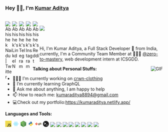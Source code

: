### Hey 👋🏽, I'm [Kumar Aditya](https://kumaraditya.netlify.app/) 

<br/>
<a href="https://twitter.com/Import_honesty">
  <img align="left" alt="Abhishek Naidu | Twitter" width="22px" src="https://www.vectorlogo.zone/logos/twitter/twitter-official.svg" />
</a>
<a href="https://www.linkedin.com/in/kumar-aditya-77a2b4194/">
  <img align="left" alt="Abhishek's LinkdeIN" width="22px" src="https://www.vectorlogo.zone/logos/linkedin/linkedin-icon.svg" />
</a>
<a href="https://t.me/nnhhiilliisstt">
  <img align="left" alt="Abhishek's Telegram" width="22px" src="https://www.vectorlogo.zone/logos/telegram/telegram-icon.svg" />
</a>
<a href="https://www.instagram.com/">
  <img align="left" alt="Abhishek's Instagram" width="22px" src="https://www.vectorlogo.zone/logos/instagram/instagram-icon.svg" />
</a>
<a href="https://www.reddit.com/user/nniihhiilliisstt">
  <img align="left" alt="Abhishek's Reddit" width="22px" src="https://www.vectorlogo.zone/logos/reddit/reddit-tile.svg" />
</a>


![](https://visitor-badge.glitch.me/badge?page_id=nnhhiilliisstt.nnhhiilliisstt)

<br />

Hi, I'm Kumar Aditya, a Full Stack Developer 🚀 from India, currently, I'm a Community Team Member at  🙍🏽‍♂️ [@zero-to-mastery](https://github.com/zero-to-mastery), web development intern at ICSGDD.


  <img align="right" alt="GIF" src="https://media.giphy.com/media/836HiJc7pgzy8iNXCn/giphy.gif" />
  
**Talking about Personal Stuffs:**

- 👨🏽‍💻 I’m currently working on [crwn-clothing](https://github.com/nnhhiilliisstt/crwn-clothing)
- 🌱 I’m currently learning GraphQL
- 💬 Ask me about anything, I am happy to help
- 📫 How to reach me: kumaraditya8894@gmail.com
- 💻Check out my portfolio:https://kumaraditya.netlify.app/


**Languages and Tools:**  

<code><img height="20" src="https://raw.githubusercontent.com/github/explore/80688e429a7d4ef2fca1e82350fe8e3517d3494d/topics/javascript/javascript.png"></code>
<code><img height="20" src="https://raw.githubusercontent.com/github/explore/80688e429a7d4ef2fca1e82350fe8e3517d3494d/topics/react/react.png"></code>
<code><img height="20" src="https://raw.githubusercontent.com/github/explore/80688e429a7d4ef2fca1e82350fe8e3517d3494d/topics/nodejs/nodejs.png"></code>
<code><img height="20" src="https://raw.githubusercontent.com/github/explore/80688e429a7d4ef2fca1e82350fe8e3517d3494d/topics/python/python.png"></code>
<code><img height="20" src="https://raw.githubusercontent.com/github/explore/80688e429a7d4ef2fca1e82350fe8e3517d3494d/topics/git/git.png"></code>
<code><img height="20" src="https://raw.githubusercontent.com/github/explore/80688e429a7d4ef2fca1e82350fe8e3517d3494d/topics/terminal/terminal.png"></code>
<code><img height="20" src="https://www.vectorlogo.zone/logos/flutterio/flutterio-icon.svg"></code>
<code><img height="20" src="https://www.vectorlogo.zone/logos/dartlang/dartlang-icon.svg"></code>
<code><img height="20" src="https://www.vectorlogo.zone/logos/postgresql/postgresql-ar21.svg"></code>
<code><img height="20" src="https://www.vectorlogo.zone/logos/gatsbyjs/gatsbyjs-icon.svg"></code>
<code><img height="20" src="https://raw.githubusercontent.com/detain/svg-logos/master/svg/redux.svg"></code>
<code><img height="20" src="https://www.vectorlogo.zone/logos/firebase/firebase-icon.svg"></code>
<code><img height="20" src="https://www.vectorlogo.zone/logos/graphql/graphql-icon.svg"></code>
<code><img height="20" src="https://image.flaticon.com/icons/svg/919/919831.svg"></code>







